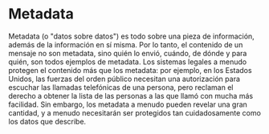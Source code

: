 [Title]: # (Metadatos)
[Order]: # (76)

# Metadata 

Metadata (o "datos sobre datos") es todo sobre una pieza de información, además de la información en sí misma. Por lo tanto, el contenido de un mensaje no son metadata, sino quién lo envió, cuándo, de dónde y para quién, son todos ejemplos de metadata. Los sistemas legales a menudo protegen el contenido más que los metadata: por ejemplo, en los Estados Unidos, las fuerzas del orden público necesitan una autorización para escuchar las llamadas telefónicas de una persona, pero reclaman el derecho a obtener la lista de las personas a las que llamó con mucha más facilidad. Sin embargo, los metadata a menudo pueden revelar una gran cantidad, y a menudo necesitarán ser protegidos tan cuidadosamente como los datos que describe.